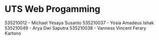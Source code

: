 # UTS Web Progamming

535210012 - Michael Yesaya Susanto
535210037 - Yosia Amadeus Ishak
535210049 - Arya Dwi Saputra
535210038 - Vanness Vincent Ferary Kartono
